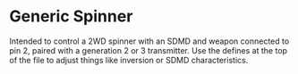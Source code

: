 # Generic Spinner
Intended to control a 2WD spinner with an SDMD and weapon connected to pin 2, paired with a generation 2 or 3 transmitter. Use the defines at the top of the file to adjust things like inversion or SDMD characteristics.